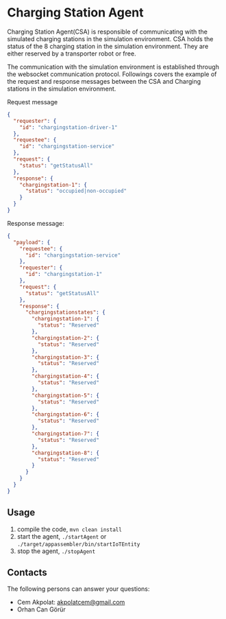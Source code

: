 # Charging Station Agent

Charging Station Agent(CSA) is responsible of communicating with the simulated charging stations in the simulation environment.
CSA holds the status of the 8 charging station in the simulation environment. They are either reserved by a transporter robot or free.

The communication with the simulation environment is established through the websocket communication protocol. 
Followings covers the example of the request and response messages between the CSA and Charging stations in the simulation environment.   

Request message
```json
{
  "requester": {
    "id": "chargingstation-driver-1"
  },
  "requestee": {
    "id": "chargingstation-service"
  },
  "request": {
    "status": "getStatusAll"
  },
  "response": {
    "chargingstation-1": {
      "status": "occupied|non-occupied"
    }
  }
}
```
Response message:
```json
{
  "payload": {
    "requestee": {
      "id": "chargingstation-service"
    },
    "requester": {
      "id": "chargingstation-1"
    },
    "request": {
      "status": "getStatusAll"
    },
    "response": {
      "chargingstationstates": {
        "chargingstation-1": {
          "status": "Reserved"
        },
        "chargingstation-2": {
          "status": "Reserved"
        },
        "chargingstation-3": {
          "status": "Reserved"
        },
        "chargingstation-4": {
          "status": "Reserved"
        },
        "chargingstation-5": {
          "status": "Reserved"
        },
        "chargingstation-6": {
          "status": "Reserved"
        },
        "chargingstation-7": {
          "status": "Reserved"
        },
        "chargingstation-8": {
          "status": "Reserved"
        }
      }
    }
  }
}

```
## Usage
1. compile the code, `mvn clean install`
2. start the agent, `./startAgent` or `./target/appassembler/bin/startIoTEntity`
3. stop the agent, `./stopAgent`  

## Contacts

The following persons can answer your questions: 

- Cem Akpolat: [akpolatcem@gmail.com](mailto://akpolatcem@gmail.com)
- Orhan Can Görür